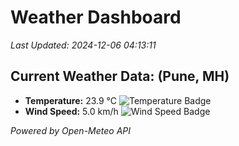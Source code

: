 
# Weather Dashboard

_Last Updated: 2024-12-06 04:13:11_

## Current Weather Data: (Pune, MH)
- **Temperature:** 23.9 °C ![Temperature Badge](https://img.shields.io/badge/Temperature-Medium%20Temp-green)
- **Wind Speed:** 5.0 km/h ![Wind Speed Badge](https://img.shields.io/badge/Wind%20Speed-Low%20Wind-blue)

*Powered by Open-Meteo API*
